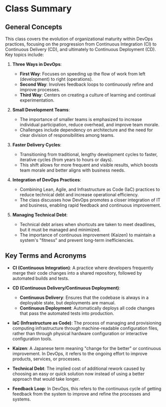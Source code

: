 # Class Summary

## General Concepts

This class covers the evolution of organizational maturity within DevOps practices, focusing on the progression from Continuous Integration (CI) to Continuous Delivery (CD), and ultimately to Continuous Deployment (CD). Key topics include:

1. **Three Ways in DevOps**:
   - **First Way**: Focuses on speeding up the flow of work from left (development) to right (operations).
   - **Second Way**: Involves feedback loops to continuously refine and improve processes.
   - **Third Way**: Centers on creating a culture of learning and continual experimentation.

2. **Small Development Teams**:
   - The importance of smaller teams is emphasized to increase individual participation, reduce overhead, and improve team morale.
   - Challenges include dependency on architecture and the need for clear division of responsibilities among teams.

3. **Faster Delivery Cycles**:
   - Transitioning from traditional, lengthy development cycles to faster, iterative cycles (from years to hours or days).
   - This shift allows for more frequent and visible results, which boosts team morale and better aligns with business needs.

4. **Integration of DevOps Practices**:
   - Combining Lean, Agile, and Infrastructure as Code (IaC) practices to reduce technical debt and increase operational efficiency.
   - The class discusses how DevOps promotes a closer integration of IT and business, enabling rapid feedback and continuous improvement.

5. **Managing Technical Debt**:
   - Technical debt arises when shortcuts are taken to meet deadlines, but it must be managed and minimized.
   - The importance of continuous improvement (Kaizen) to maintain a system's "fitness" and prevent long-term inefficiencies.

## Key Terms and Acronyms

- **CI (Continuous Integration)**: A practice where developers frequently merge their code changes into a shared repository, followed by automated builds and tests.
  
- **CD (Continuous Delivery/Continuous Deployment)**:
  - **Continuous Delivery**: Ensures that the codebase is always in a deployable state, but deployments are manual.
  - **Continuous Deployment**: Automatically deploys all code changes that pass the automated tests into production.

- **IaC (Infrastructure as Code)**: The process of managing and provisioning computing infrastructure through machine-readable configuration files, rather than through physical hardware configuration or interactive configuration tools.

- **Kaizen**: A Japanese term meaning "change for the better" or continuous improvement. In DevOps, it refers to the ongoing effort to improve products, services, or processes.

- **Technical Debt**: The implied cost of additional rework caused by choosing an easy or quick solution now instead of using a better approach that would take longer.

- **Feedback Loop**: In DevOps, this refers to the continuous cycle of getting feedback from the system to improve and refine the processes and systems.

